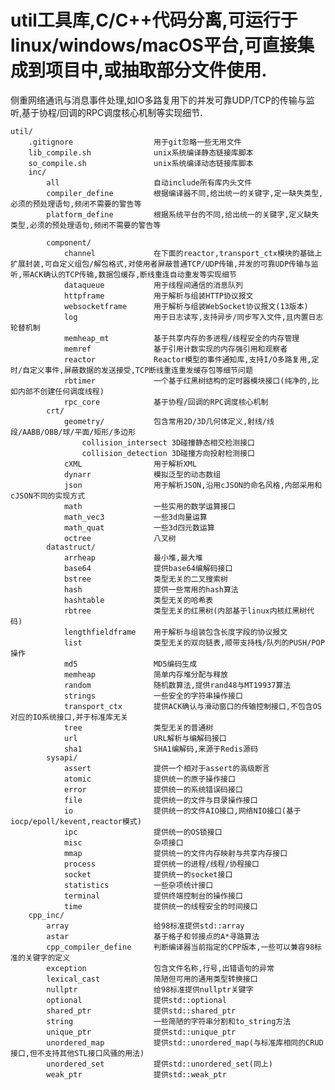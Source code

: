 # util工具库,C/C++代码分离,可运行于linux/windows/macOS平台,可直接集成到项目中,或抽取部分文件使用.  
侧重网络通讯与消息事件处理,如IO多路复用下的并发可靠UDP/TCP的传输与监听,基于协程/回调的RPC调度核心机制等实现细节.  
  
	util/  
		.gitignore					用于git忽略一些无用文件  
		lib_compile.sh				unix系统编译静态链接库脚本  
		so_compile.sh				unix系统编译动态链接库脚本  
		inc/  
			all						自动include所有库内头文件  
			compiler_define			根据编译器不同,给出统一的关键字,定一缺失类型,必须的预处理语句,频闭不需要的警告等  
			platform_define			根据系统平台的不同,给出统一的关键字,定义缺失类型,必须的预处理语句,频闭不需要的警告等  
  
			component/  
				channel				在下面的reactor,transport_ctx模块的基础上扩展封装,可自定义组包/解包格式,对使用者屏蔽普通TCP/UDP传输,并发的可靠UDP传输与监听,带ACK确认的TCP传输,数据包缓存,断线重连自动重发等实现细节  
				dataqueue			用于线程间通信的消息队列  
				httpframe			用于解析与组装HTTP协议报文  
				websocketframe		用于解析与组装WebSocket协议报文(13版本)  
				log					用于日志读写,支持异步/同步写入文件,且内置日志轮替机制  
				memheap_mt			基于共享内存的多进程/线程安全的内存管理  
				memref				基于引用计数实现的内存强引用和观察者  
				reactor				Reactor模型的事件通知库,支持I/O多路复用,定时/自定义事件,屏蔽数据的发送接受,TCP断线重连重发缓存包等细节问题  
				rbtimer				一个基于红黑树结构的定时器模块接口(纯净的,比如内部不创建任何调度线程)  
				rpc_core			基于协程/回调的RPC调度核心机制  
			crt/  
				geometry/			包含常用2D/3D几何体定义,射线/线段/AABB/OBB/球/平面/矩形/多边形  
					collision_intersect	3D碰撞静态相交检测接口  
					collision_detection	3D碰撞方向投射检测接口  
				cXML				用于解析XML  
				dynarr				模拟泛型的动态数组  
				json				用于解析JSON,沿用cJSON的命名风格,内部采用和cJSON不同的实现方式  
				math				一些实用的数学运算接口  
				math_vec3			一些3d向量运算  
				math_quat			一些3d四元数运算  
				octree				八叉树  
			datastruct/  
				arrheap				最小堆,最大堆  
				base64				提供base64编解码接口  
				bstree				类型无关的二叉搜索树  
				hash				提供一些常用的hash算法  
				hashtable			类型无关的哈希表  
				rbtree				类型无关的红黑树(内部基于linux内核红黑树代码)  
				lengthfieldframe	用于解析与组装包含长度字段的协议报文  
				list				类型无关的双向链表,顺带支持栈/队列的PUSH/POP操作  
				md5					MD5编码生成  
				memheap				简单内存堆分配与释放  
				random				随机数算法,提供rand48与MT19937算法  
				strings				一些安全的字符串操作接口  
				transport_ctx		提供ACK确认与滑动窗口的传输控制接口,不包含OS对应的IO系统接口,并于标准库无关  
				tree				类型无关的普通树  
				url					URL解析与编解码接口  
				sha1				SHA1编解码,来源于Redis源码  
			sysapi/  
				assert				提供一个相对于assert的高级断言  
				atomic				提供统一的原子操作接口  
				error				提供统一的系统错误码接口  
				file				提供统一的文件与目录操作接口  
				io					提供统一的文件AIO接口,网络NIO接口(基于iocp/epoll/kevent,reactor模式)  
				ipc					提供统一的OS锁接口  
				misc				杂项接口  
				mmap				提供统一的文件内存映射与共享内存接口  
				process				提供统一的进程/线程/协程接口  
				socket				提供统一的socket接口  
				statistics			一些杂项统计接口  
				terminal			提供终端控制台的操作接口  
				time				提供统一的线程安全的时间接口  
		cpp_inc/  
			array					给98标准提供std::array  
			astar					基于格子和邻接点的A*寻路算法  
			cpp_compiler_define		判断编译器当前指定的CPP版本,一些可以兼容98标准的关键字的定义  
			exception				包含文件名称,行号,出错语句的异常  
			lexical_cast			简陋但可用的通用类型转换接口  
			nullptr					给98标准提供nullptr关键字  
			optional				提供std::optional  
			shared_ptr				提供std::shared_ptr  
			string					一些简陋的字符串分割和to_string方法  
			unique_ptr				提供std::unique_ptr  
			unordered_map			提供std::unordered_map(与标准库相同的CRUD接口,但不支持其他STL接口风骚的用法)  
			unordered_set			提供std::unordered_set(同上)  
			weak_ptr				提供std::weak_ptr  

